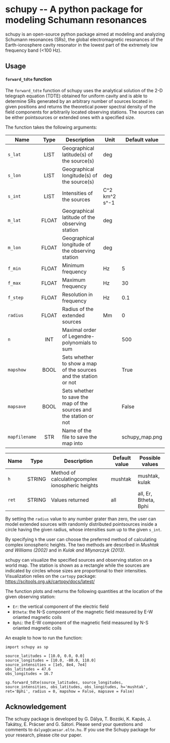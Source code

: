 # schupy -- A python package for modeling Schumann resonances

schupy is an open-source python package aimed at modeling and analyzing Schumann resonances (SRs), the global electromagnetic resonances of the Earth-ionosphere cavity resonator in the lowest part of the extremely low frequency band (<100 Hz).

## Usage

#### `forward_tdte` function
The `forward_tdte` function of schupy uses the analytical solution of the 2-D telegraph equation (TDTE) obtained for uniform cavity and is able to determine SRs generated by an arbitrary number of sources located in given positions and returns the theoretical power spectral density of the field components for arbitrarily located observing stations. The sources can be either pointsources or extended ones with a specified size.

The function takes the following arguments:

| Name        | Type           | Description  |  Unit | Default value |
| ------------- |:-------------:| ------------- | ------------ |  ---------- |
| `s_lat` | LIST | Geographical latitude(s) of the source(s) | deg |
| `s_lon` | LIST | Geographical longitude(s) of the source(s) | deg |
| `s_int` | LIST | Intensities of the sources | C^2 km^2 s^-1 |
| `m_lat` | FLOAT | Geographical latitude of the observing station | deg |
| `m_lon` | FLOAT | Geographical longitude of the observing station | deg |
| `f_min` | FLOAT | Minimum frequency | Hz | 5 |
| `f_max` | FLOAT | Maximum frequency | Hz | 30 |
| `f_step` | FLOAT | Resolution in frequency | Hz | 0.1 |
| `radius` | FLOAT | Radius of the extended sources | Mm | 0 |
| `n` | INT | Maximal order of Legendre-polynomials to sum |  | 500 |
| `mapshow` | BOOL | Sets whether to show a map of the sources and the station or not |  | True |
| `mapsave` | BOOL | Sets whether to save the map of the sources and the station or not |  | False |
| `mapfilename` | STR | Name of the file to save the map into |  | schupy_map.png

| Name        | Type           | Description  |  Default value | Possible values |
| ------------- |:-------------:| ------------- | ------------ |  ---------- |
| `h` | STRING | Method of calculatingcomplex ionospheric heights | mushtak | mushtak, kulak |
| `ret` | STRING | Values returned | all | all, Er, Btheta, Bphi |

By setting the `radius` value to any number grater than zero, the user can model extended sources with randomly distributed pointsources inside a circle having the given radius, whose intensities sum up to the given `s_int`.

By specifying `h` the user can choose the preferred method of calculating complex ionospheric heights. The two methods are described in *Mushtak and Williams (2002)* and in *Kulak and Mlynarczyk (2013)*.

schupy can visualize the specified sources and observing station on a world map. The station is shown as a rectangle while the sources are indicated by circles whose sizes are proportional to their intensities. Visualization relies on the `cartopy` package: https://scitools.org.uk/cartopy/docs/latest/

The function plots and returns the following quantities at the location of the given observing station:
 - `Er`: the vertical component of the electric field
 - `Btheta`: the N-S component of the magnetic field measured by E-W orianted magnetic coils 
 - `Bphi`: the E-W component of the magnetic field measured by N-S orianted magnetic coils

 
An exaple to how to run the function:
~~~~
import schupy as sp

source_latitudes = [10.0, 0.0, 0.0]
source_longitudes = [10.0, -80.0, 110.0]
source_intensities = [1e5, 8e4, 7e4]
obs_latitudes = 47.6
obs_longitudes = 16.7

sp.forward_tdte(source_latitudes, source_longitudes, source_intensities, obs_latitudes, obs_longitudes, h='mushtak', ret='Bphi', radius = 0, mapshow = False, mapsave = False)
~~~~
 


## Acknowledgement

The schupy package is developed by G. Dálya, T. Bozóki, K. Kapás, J. Takátsy, E. Prácser and G. Sátori. Please send your questions and comments to `dalyag@caesar.elte.hu`. If you use the Schupy package for your research, please cite our paper.


